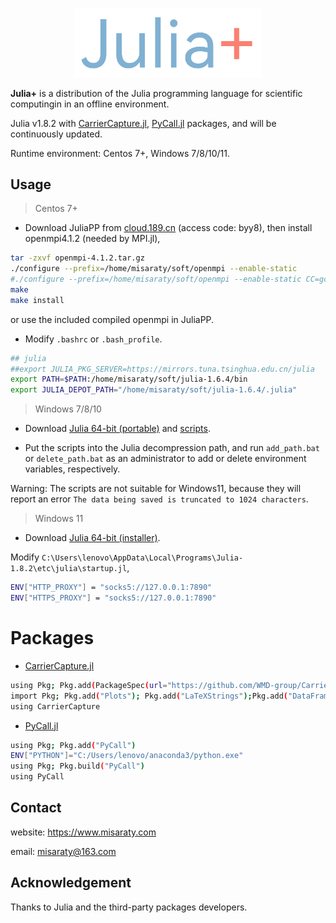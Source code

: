 <p align=center>
<img src="https://github.com/misaraty/juliaplus/blob/master/logo.jpg" width=300px height=auto/>
</p>

**Julia+** is a distribution of the Julia programming language for scientific computingin in an offline environment.

Julia v1.8.2 with [CarrierCapture.jl](https://github.com/WMD-group/CarrierCapture.jl), [PyCall.jl](https://github.com/JuliaPy/PyCall.jl) packages, and will be continuously updated.

Runtime environment: Centos 7+, Windows 7/8/10/11.

## Usage

> Centos 7+

* Download JuliaPP from [cloud.189.cn](https://cloud.189.cn/web/share?code=Ab6N3aQFJry2) (access code: byy8), then install openmpi4.1.2 (needed by MPI.jl), 

```bash
tar -zxvf openmpi-4.1.2.tar.gz
./configure --prefix=/home/misaraty/soft/openmpi --enable-static
#./configure --prefix=/home/misaraty/soft/openmpi --enable-static CC=gcc CXX=g++ F77=gfortran FC=gfortran F90=gfortran
make
make install
```

or use the included compiled openmpi in JuliaPP.

* Modify `.bashrc` or `.bash_profile`.

```bash
## julia
##export JULIA_PKG_SERVER=https://mirrors.tuna.tsinghua.edu.cn/julia
export PATH=$PATH:/home/misaraty/soft/julia-1.6.4/bin
export JULIA_DEPOT_PATH="/home/misaraty/soft/julia-1.6.4/.julia"
```

> Windows 7/8/10

* Download [Julia 64-bit (portable)](https://julialang.org/downloads/) and [scripts](https://github.com/misaraty/juliaplus/tree/master/windows).

* Put the scripts into the Julia decompression path, and run `add_path.bat` or `delete_path.bat` as an administrator to add or delete environment variables, respectively.

Warning: The scripts are not suitable for Windows11, because they will report an error `The data being saved is truncated to 1024 characters`.

> Windows 11

* Download [Julia 64-bit (installer)](https://julialang.org/downloads/).

Modify `C:\Users\lenovo\AppData\Local\Programs\Julia-1.8.2\etc\julia\startup.jl`, 

```bash
ENV["HTTP_PROXY"] = "socks5://127.0.0.1:7890"
ENV["HTTPS_PROXY"] = "socks5://127.0.0.1:7890"
```

# Packages

* [CarrierCapture.jl](https://github.com/WMD-group/CarrierCapture.jl)

```bash
using Pkg; Pkg.add(PackageSpec(url="https://github.com/WMD-group/CarrierCapture.jl"))
import Pkg; Pkg.add("Plots"); Pkg.add("LaTeXStrings");Pkg.add("DataFrames")
using CarrierCapture
```

* [PyCall.jl](https://github.com/JuliaPy/PyCall.jl)

```bash
using Pkg; Pkg.add("PyCall")
ENV["PYTHON"]="C:/Users/lenovo/anaconda3/python.exe"
using Pkg; Pkg.build("PyCall")
using PyCall
```

## Contact

website: https://www.misaraty.com

email: misaraty@163.com

## Acknowledgement

Thanks to Julia and the third-party packages developers.

